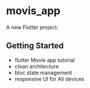 # movis_app

A new Flutter project.

## Getting Started

- flutter Movie app tutorial
- clean architecture 
- bloc state management 
- responsive UI for All devices
